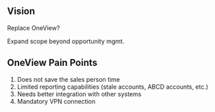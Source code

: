 
## Vision
Replace OneView?

Expand scope beyond opportunity mgmt.

## OneView Pain Points
1) Does not save the sales person time
2) Limited reporting capabilities (stale accounts, ABCD accounts, etc.)
3) Needs better integration with other systems
4) Mandatory VPN connection